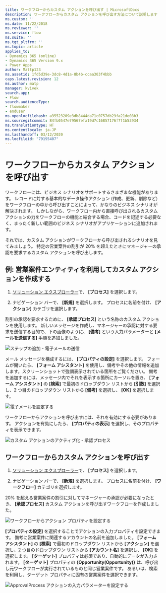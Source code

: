 ```yaml
---
title: ワークフローからカスタム アクションを呼び出す | MicrosoftDocs
description: ワークフローからカスタム アクションを呼び出す方法について説明します
ms.custom: ''
ms.date: 11/22/2018
ms.reviewer: ''
ms.service: flow
ms.suite: ''
ms.tgt_pltfrm: ''
ms.topic: article
applies_to:
- Dynamics 365 (online)
- Dynamics 365 Version 9.x
- Power Apps
author: Mattp123
ms.assetid: 1fd5d39e-3dc8-4d1a-8b4b-ccaa303f4bbb
caps.latest.revision: 12
ms.author: matp
manager: kvivek
search.app:
- Flow
search.audienceType:
- flowmaker
- enduser
ms.openlocfilehash: a35523209e3db8444da71c0757db29fa21de08b3
ms.sourcegitcommit: 84fb0547e79567efa19d7c16857176f7f1b53934
ms.translationtype: HT
ms.contentlocale: ja-JP
ms.lasthandoff: 03/12/2020
ms.locfileid: "79195407"
---
```

# <a name="invoke-custom-actions-from-a-workflow"></a>ワークフローからカスタム アクションを呼び出す


ワークフローには、ビジネス シナリオをサポートするさまざまな機能があります。 レコードに対する基本的なデータ操作アクション (作成、更新、削除など) をワークフローの中から呼び出すことによって、かなりのビジネス シナリオが解決されます。 しかしながら、ワークフロー内から直接呼び出されるカスタム アクションの力をワークフローの機能と結合する場合、コードを記述する必要なく、まったく新しい範囲のビジネス シナリオがアプリケーションに追加されます。  
  
 それでは、カスタム アクションがワークフローから呼び出されるシナリオを見てみましょう。 特定の営業案件の割引が 20% を超えたときにマネージャーの承認を要求するカスタム アクションを呼び出します。  
  
<a name="action"></a>   
## <a name="example-create-a-custom-action-using-the-opportunity-entity"></a>例: 営業案件エンティティを利用してカスタム アクションを作成する
  
1. [ソリューション エクスプローラー](/powerapps/maker/model-driven-apps/advanced-navigation#solution-explorer)で、 **[プロセス]** を選択します。  
  
2.  ナビゲーション バーで、 **[新規]** を選択します。 プロセスに名前を付け、 **[アクション]** カテゴリを選択します。  
  
 割引の承認を要求するために、 **[承認プロセス]** という名称のカスタム アクションを使用します。 新しいメッセージを作成し、マネージャーの承認に対する要求を送信する目的で、下の画像のように、 **[備考]** という入力パラメーターと **[メールを送信する]** 手順を追加しました。  
  
 ![ステップの追加 &#45; 電子メールの送信](media/enable-custom-action-approval-proces-sadd-email.png "ステップの追加 - 電子メールの送信")  
  
 メール メッセージを構成するには、 **[プロパティの設定]** を選択します。 フォームが開いたら、 **[フォーム アシスタント]** を使用し、備考やその他の情報を追加します。スクリーンショットで強調表示されている箇所をご覧ください。 備考を追加するには、メッセージ内でそれを表示する箇所にカーソルを置き、 **[フォーム アシスタント]** の **[検索]** で最初のドロップダウン リストから **[引数]** を選択し、2 つ目のドロップダウン リストから **[備考]** を選択し、 **[OK]** を選択します。  
  
 ![電子メールを設定する](media/enable-custom-action-approval-process-setup-email.png "電子メールを設定する")  
  
 ワークフローからアクションを呼び出すには、それを有効にする必要があります。 アクションを有効にしたら、 **[プロパティの表示]** を選択し、そのプロパティを表示できます。  
  
 ![カスタム アクションのアクティブ化 &#45; 承認プロセス](media/enable-custom-action-approval-process-activate-action.png "カスタム アクションのアクティブ化 - 承認プロセス")  
  
<a name="workflow"></a>   
## <a name="invoke-a-custom-action-from-a-workflow"></a>ワークフローからカスタム アクションを呼び出す  
  
1. [ソリューション エクスプローラー](/powerapps/maker/model-driven-apps/advanced-navigation#solution-explorer)で、 **[プロセス]** を選択します。   
  
2.  ナビゲーション バーで、 **[新規]** を選択します。 プロセスに名前を付け、 **[ワークフロー]** カテゴリを選択します。  
  
 20% を超える営業案件の割引に対してマネージャーの承認が必要になったとき、 **[承認プロセス]** カスタム アクションを呼び出すワークフローを作成しました。  
  
 ![ワークフローからアクション プロパティを設定する](media/enable-custom-action-from-workflow.png "ワークフローからアクション プロパティを設定する")  
  
 **[プロパティの設定]** を選択することでアクションの入力プロパティを設定できます。 備考に営業案件に関連するアカウントの名前を追加しました。 **[フォーム アシスタント]** の **[検索]** で最初のドロップダウン リストから **[アクション]** を選択し、2 つ目のドロップダウン リストから **[アカウント名]** を選択し、 **[OK]** を選択します。 **[ターゲット]** プロパティは必須であり、自動的にデータが入力されます。 **[ターゲット]** プロパティの **{Opportunity(Opportunity)}** は、呼び出し元ワークフローが実行されているものと同じ営業案件です。 あるいは、検索を利用し、ターゲット プロパティに固有の営業案件を選択できます。  
  
 ![ApprovalProcess アクションの入力パラメーターを設定する](media/enable-customaction-workflow-set-properties.png "ApprovalProcess アクションの入力パラメーターを設定する")  
  



